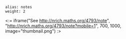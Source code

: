 ````
alias: notes
weight: 2
````

<:= iframe("See http://nrich.maths.org/4793/note", "http://nrich.maths.org/4793/note?mobile=1", 700, 1000, image="thumbnail.png") :>
